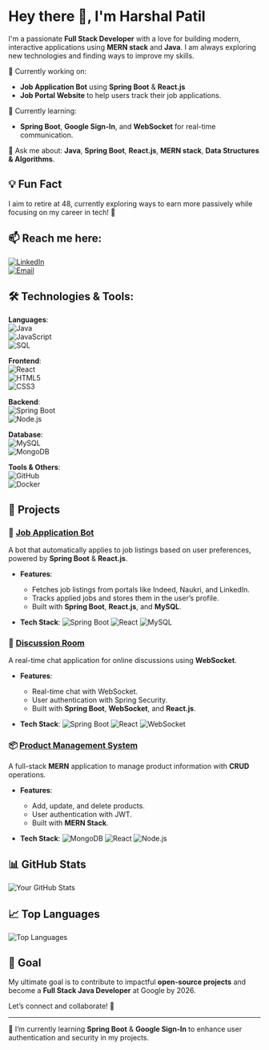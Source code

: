 # Hey there 👋, I'm Harshal Patil

I'm a passionate **Full Stack Developer** with a love for building modern, interactive applications using **MERN stack** and **Java**. I am always exploring new technologies and finding ways to improve my skills.

🔭 Currently working on:  
- **Job Application Bot** using **Spring Boot** & **React.js**  
- **Job Portal Website** to help users track their job applications.  

🌱 Currently learning:  
- **Spring Boot**, **Google Sign-In**, and **WebSocket** for real-time communication.  

💬 Ask me about: **Java**, **Spring Boot**, **React.js**, **MERN stack**, **Data Structures & Algorithms**.

## 💡 Fun Fact  
I aim to retire at 48, currently exploring ways to earn more passively while focusing on my career in tech! 🚀

## 📫 Reach me here:

[![LinkedIn](https://img.shields.io/badge/LinkedIn-0077B5?style=flat-square&logo=linkedin&logoColor=white)](https://www.linkedin.com/in/harshalpatil25)  
[![Email](https://img.shields.io/badge/Email-D14836?style=flat-square&logo=gmail&logoColor=white)](mailto:harshalrp25@gmail.com)  
 

## 🛠️ Technologies & Tools:

**Languages**:  
![Java](https://img.shields.io/badge/Java-007396?style=flat-square&logo=java&logoColor=white)  
![JavaScript](https://img.shields.io/badge/JavaScript-F7DF1E?style=flat-square&logo=javascript&logoColor=black)  
![SQL](https://img.shields.io/badge/SQL-4479A1?style=flat-square&logo=microsoft-sql-server&logoColor=white)

**Frontend**:  
![React](https://img.shields.io/badge/React-61DAFB?style=flat-square&logo=react&logoColor=black)  
![HTML5](https://img.shields.io/badge/HTML5-E34F26?style=flat-square&logo=html5&logoColor=white)  
![CSS3](https://img.shields.io/badge/CSS3-1572B6?style=flat-square&logo=css3&logoColor=white)

**Backend**:  
![Spring Boot](https://img.shields.io/badge/Spring%20Boot-6DB33F?style=flat-square&logo=springboot&logoColor=white)  
![Node.js](https://img.shields.io/badge/Node.js-339933?style=flat-square&logo=node.js&logoColor=white)  

**Database**:  
![MySQL](https://img.shields.io/badge/MySQL-00758F?style=flat-square&logo=mysql&logoColor=white)  
![MongoDB](https://img.shields.io/badge/MongoDB-47A248?style=flat-square&logo=mongodb&logoColor=white)

**Tools & Others**:  
![GitHub](https://img.shields.io/badge/GitHub-181717?style=flat-square&logo=github&logoColor=white)  
![Docker](https://img.shields.io/badge/Docker-2496ED?style=flat-square&logo=docker&logoColor=white)

## 🚀 Projects

### 💼 [**Job Application Bot**](https://github.com/HarshalRPatil25/job-application-bot)  
A bot that automatically applies to job listings based on user preferences, powered by **Spring Boot** & **React.js**.

- **Features**:
  - Fetches job listings from portals like Indeed, Naukri, and LinkedIn.
  - Tracks applied jobs and stores them in the user’s profile.
  - Built with **Spring Boot**, **React.js**, and **MySQL**.
  
- **Tech Stack**: ![Spring Boot](https://img.shields.io/badge/Spring%20Boot-6DB33F?style=flat-square&logo=springboot&logoColor=white) ![React](https://img.shields.io/badge/React-61DAFB?style=flat-square&logo=react&logoColor=black) ![MySQL](https://img.shields.io/badge/MySQL-00758F?style=flat-square&logo=mysql&logoColor=white)

### 💬 [**Discussion Room**](https://github.com/HarshalRPatil25/discussion-room)  
A real-time chat application for online discussions using **WebSocket**.

- **Features**:
  - Real-time chat with WebSocket.
  - User authentication with Spring Security.
  - Built with **Spring Boot**, **WebSocket**, and **React.js**.

- **Tech Stack**: ![Spring Boot](https://img.shields.io/badge/Spring%20Boot-6DB33F?style=flat-square&logo=springboot&logoColor=white) ![React](https://img.shields.io/badge/React-61DAFB?style=flat-square&logo=react&logoColor=black) ![WebSocket](https://img.shields.io/badge/WebSocket-000000?style=flat-square&logo=websocket&logoColor=white)

### 📦 [**Product Management System**](https://github.com/HarshalRPatil25/mern-product-management)  
A full-stack **MERN** application to manage product information with **CRUD** operations.

- **Features**:
  - Add, update, and delete products.
  - User authentication with JWT.
  - Built with **MERN Stack**.

- **Tech Stack**: ![MongoDB](https://img.shields.io/badge/MongoDB-47A248?style=flat-square&logo=mongodb&logoColor=white) ![React](https://img.shields.io/badge/React-61DAFB?style=flat-square&logo=react&logoColor=black) ![Node.js](https://img.shields.io/badge/Node.js-339933?style=flat-square&logo=node.js&logoColor=white)

## 📊 GitHub Stats

![Your GitHub Stats](https://github-readme-stats.vercel.app/api?username=your-github-username&show_icons=true&theme=radical)

## 📈 Top Languages

![Top Languages](https://github-readme-stats.vercel.app/api/top-langs/?username=your-github-username&layout=compact&theme=radical)

## 🎯 Goal  
My ultimate goal is to contribute to impactful **open-source projects** and become a **Full Stack Java Developer** at Google by 2026. 

Let’s connect and collaborate! 💬

---
🔭 I’m currently learning **Spring Boot** & **Google Sign-In** to enhance user authentication and security in my projects.
